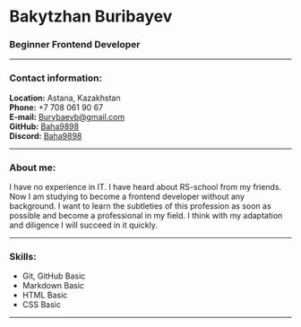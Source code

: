# **Bakytzhan Buribayev**
### **Beginner Frontend Developer**

---

### **Contact information:**

**Location:** Astana, Kazakhstan<br>
**Phone:** +7 708 061 90 67<br>
**E-mail:** [Burybaevb@gmail.com](https://mail.google.com/mail/u/0/#inbox)<br>
**GitHub:** [Baha9898](https://github.com/Baha9898)<br>
**Discord:** [Baha9898](https://discord.com/channels/@me)<br>

---

### **About me:**

I have no experience in IT. I have heard about RS-school from my friends. Now I am studying to become a frontend developer without any background. I want to learn the subtleties of this profession as soon as possible and become a professional in my field. I think with my adaptation and diligence I will succeed in it quickly.

---

### **Skills:**

- Git, GitHub Basic
- Markdown Basic
- HTML Basic
- CSS Basic

---